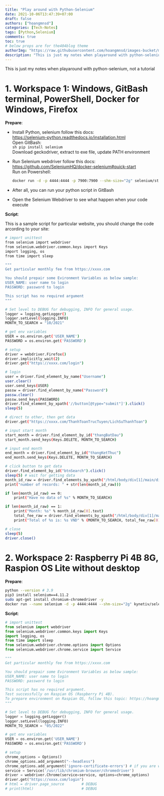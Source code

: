 ```yaml
---
title: "Play around with Python-Selenium"
date: 2021-10-06T13:47:39+07:00
draft: false
authors: ["hoangmnsd"]
categories: [Tech-Notes]
tags: [Python,Selenium]
comments: true
toc: true
# below props are for the404blog theme
authorImg: "https://raw.githubusercontent.com/hoangmnsd/images-bucket/master/static/images/hoangmsnd-avatar001.jpg"
description: "This is just my notes when playaround with python-selenium, not a tutorial"
---
```


This is just my notes when playaround with python-selenium, not a tutorial

# 1. Workspace 1: Windows, GitBash terminal, PowerShell, Docker for Windows, Firefox

**Prepare**:  

- Install Python, selenium follow this docs:  
    https://selenium-python.readthedocs.io/installation.html  
    Open GitBash:  
        ```sh
        pip install selenium
        ```  
    Download geckodriver, extract to exe file, update PATH environment

- Run Selenium webdriver follow this docs:  
    https://github.com/SeleniumHQ/docker-selenium#quick-start   
    Run on Powershell:  
    ```sh
    docker run -d -p 4444:4444 -p 7900:7900 --shm-size="2g" selenium/standalone-firefox:4.0.0-rc-2-20210930
    ```

- After all, you can run your python script in GitBash

- Open the Selenium Webdriver to see what happen when your code execute

**Script**:  

This is a sample script for particular website, you should change the code arcording to your site:

```sh
# import unittest
from selenium import webdriver
from selenium.webdriver.common.keys import Keys
import logging, os
from time import sleep

"""
Get particular monthly fee from https://xxxx.com

You should prepair some Evironment Variables as below sample:
USER_NAME: user name to login
PASSWORD: password to login

This script has no required argument 
"""

# Set level to DEBUG for debugging, INFO for general usage.
logger = logging.getLogger()
logger.setLevel(logging.INFO)
MONTH_TO_SEARCH = "10/2021"

# get env variables
USER = os.environ.get('USER_NAME')
PASSWORD = os.environ.get('PASSWORD')

# setup
driver = webdriver.Firefox()
driver.implicitly_wait(2)
driver.get("https://xxxx.com/login")

# login
user = driver.find_element_by_name("Username")
user.clear()
user.send_keys(USER)
passw = driver.find_element_by_name("Password")
passw.clear()
passw.send_keys(PASSWORD)
driver.find_element_by_xpath('//button[@type="submit"]').click()
sleep(5)

# direct to other, then get data
driver.get("https://xxxx.com/ThanhToanTrucTuyen/LichSuThanhToan")

# input start month
start_month = driver.find_element_by_id("thangBatDau")
start_month.send_keys(Keys.DELETE, MONTH_TO_SEARCH)

# input end month
end_month = driver.find_element_by_id("thangKetThuc")
end_month.send_keys(Keys.DELETE, MONTH_TO_SEARCH)

# click button to get data
driver.find_element_by_id("btnSearch").click()
sleep(5) # wait for getting data
month_id_raw = driver.find_elements_by_xpath("/html/body/div[1]/main/div[3]/div/div/div/div[4]/div/table/tbody/tr/td[1]")
print("number of records: " + str(len(month_id_raw)))

if len(month_id_raw) == 0: 
    print("Have no data of %s" % MONTH_TO_SEARCH)

if len(month_id_raw) == 1: 
    print("Month: %s" % month_id_raw[0].text)
    total_fee_raw = driver.find_elements_by_xpath("/html/body/div[1]/main/div[3]/div/div/div/div[4]/div/table/tbody/tr/td[8]")
    print("Total of %s is: %s VND" % (MONTH_TO_SEARCH, total_fee_raw[0].text))

# close
sleep(5)
driver.close()

```


# 2. Workspace 2: Raspberry Pi 4B 8G, Raspion OS Lite without desktop

**Prepare**: 

```sh
python --version # 3.9
pip3 install selenium==4.11.2
sudo apt-get install chromium-chromedriver -y
docker run --name selenium -d -p 4444:4444 --shm-size="2g" kynetiv/selenium-standalone-chromium-pi:latest 
```

**Script**:  
```python
# import unittest
from selenium import webdriver
from selenium.webdriver.common.keys import Keys
import logging, os
from time import sleep
from selenium.webdriver.chrome.options import Options
from selenium.webdriver.chrome.service import Service

"""
Get particular monthly fee from https://xxxx.com

You should prepair some Evironment Variables as below sample:
USER_NAME: user name to login
PASSWORD: password to login

This script has no required argument.
Test successfully on Raspian OS (Raspberry Pi 4B).  
To prepare environment on Raspian OS, follow this topic: https://hoangmnsd.github.io/posts/encrypt-play-around-w-selenium/
"""

# Set level to DEBUG for debugging, INFO for general usage.
logger = logging.getLogger()
logger.setLevel(logging.INFO)
MONTH_TO_SEARCH = "05/2022"

# get env variables
USER = os.environ.get('USER_NAME')
PASSWORD = os.environ.get('PASSWORD')

# setup
chrome_options = Options()
chrome_options.add_argument("--headless")
chrome_options.add_argument('ignore-certificate-errors') # if you are want to access a not valid cert website (insecure)
service = Service('/usr/lib/chromium-browser/chromedriver')
driver = webdriver.Chrome(service=service, options=chrome_options)
driver.get("https://xxxx.com/login")
# html = driver.page_source        # DEBUG
# print(html)                      # DEBUG
```
